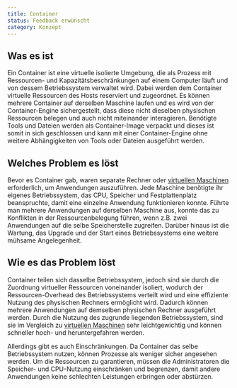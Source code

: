 ```yaml
---
title: Container
status: Feedback erwünscht
category: Konzept
---
```


## Was es ist

Ein Container ist eine virtuelle isolierte Umgebung, die als Prozess mit Ressourcen- und Kapazitätsbeschränkungen auf einem Computer läuft und von dessem Betriebssystem verwaltet wird. 
Dabei werden dem Container virtuelle Ressourcen des Hosts reserviert und zugeordnet.
Es können mehrere Container auf derselben Maschine laufen und es wird von der Container-Engine sichergestellt, dass diese nicht dieselben physischen Ressourcen belegen und auch nicht miteinander interagieren.
Benötigte Tools und Dateien werden als Container-Image verpackt und dieses ist somit in sich geschlossen und kann mit einer Container-Engine ohne weitere Abhängigkeiten von Tools oder Dateien ausgeführt werden.  

## Welches Problem es löst

Bevor es Container gab, waren separate Rechner oder [virtuellen Maschinen](/virtual-machine/) erforderlich, um Anwendungen auszuführen. 
Jede Maschine benötigte ihr eigenes Betriebssystem, das CPU, Speicher und Festplattenplatz beanspruchte, damit eine einzelne Anwendung funktionieren konnte. 
Führte man mehrere Anwendungen auf derselben Maschine aus, konnte das zu Konflikten in der Ressourcenbelegung führen, wenn z.B. zwei Anwendungen auf die selbe Speicherstelle zugreifen. 
Darüber hinaus ist die Wartung, das Upgrade und der Start eines Betriebssystems eine weitere mühsame Angelegenheit. 


## Wie es das Problem löst

Container teilen sich dasselbe Betriebssystem, jedoch sind sie durch die Zuordnung virtueller Ressourcen voneinander isoliert, wodurch der Ressourcen-Overhead des Betriebssystems verteilt wird und eine effiziente Nutzung des physischen Rechners ermöglicht wird. 
Dadurch können mehrere Anwendungen auf demselben physischen Rechner ausgeführt werden. 
Durch die Nutzung des zugrunde liegenden Betriebssystem, sind sie im Vergleich zu [virtuellen Maschinen](/virtual-machine/) sehr leichtgewichtig und können schneller hoch- und heruntergefahren werden.

Allerdings gibt es auch Einschränkungen. 
Da Container das selbe Betriebssystem nutzen, können Prozesse als weniger sicher angesehen werden. 
Um die Ressourcen zu garantieren, müssen die Administratoren die Speicher- und CPU-Nutzung einschränken und begrenzen, damit andere Anwendungen keine schlechten Leistungen erbringen oder abstürzen.
